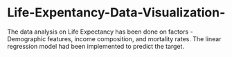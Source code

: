 # Life-Expentancy-Data-Visualization-

The data analysis on Life Expectancy has been done on factors - Demographic features, income composition, and mortality rates. The linear regression model had been implemented to predict the target.

